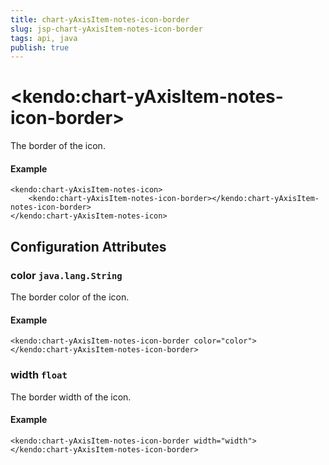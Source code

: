 ```yaml
---
title: chart-yAxisItem-notes-icon-border
slug: jsp-chart-yAxisItem-notes-icon-border
tags: api, java
publish: true
---
```


# \<kendo:chart-yAxisItem-notes-icon-border\>

The border of the icon.

#### Example
    <kendo:chart-yAxisItem-notes-icon>
        <kendo:chart-yAxisItem-notes-icon-border></kendo:chart-yAxisItem-notes-icon-border>
    </kendo:chart-yAxisItem-notes-icon>

## Configuration Attributes

### color `java.lang.String`

The border color of the icon.

#### Example
    <kendo:chart-yAxisItem-notes-icon-border color="color">
    </kendo:chart-yAxisItem-notes-icon-border>

### width `float`

The border width of the icon.

#### Example
    <kendo:chart-yAxisItem-notes-icon-border width="width">
    </kendo:chart-yAxisItem-notes-icon-border>

 
